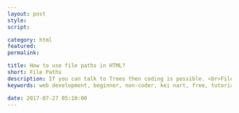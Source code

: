 ```yaml
---
layout: post
style:
script:

category: html
featured:
permalink:

title: How to use file paths in HTML?
short: File Paths
description: If you can talk to Trees then coding is possible. <br>File paths are just about Trees. <br>Yes, I mean Trees.
keywords: web development, beginner, non-coder, kei nart, free, tutorial, coding, programming, code nart, html, file path

date: 2017-07-27 05:10:00
---
```

